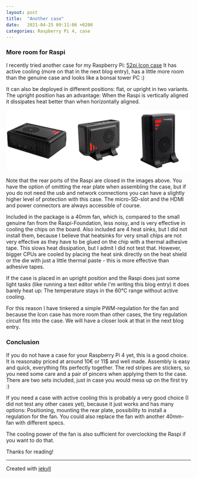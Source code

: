 ```yaml
---
layout: post
title:  "Another case"
date:   2021-04-25 09:11:06 +0200
categories: Raspberry Pi 4, case
---
```

### More room for Raspi

I recently tried another case for my Raspberry Pi: [52pi Icon case][52pi-icon-case]
It has active cooling (more on that in the next blog entry), has a little more room than the genuine case and looks like a bonsai tower PC :)

It can also be deployed in different positions: flat, or upright in two variants. The upright position has an advantage: When the Raspi is vertically aligned it dissipates heat better than when horizontally aligned.

![icon case img](/images/icon_case.jpg)

Note that the rear ports of the Raspi are closed in the images above. You have the option of omitting the rear plate when assembling the case, but if you do not need the usb and network connections you can have a slightly higher level of protection with this case. The micro-SD-slot and the HDMI and power connectors are always accessible of course.

Included in the package is a 40mm fan, which is, compared to the small genuine fan from the Raspi-Foundation, less noisy, and is very effective in cooling the chips on the board. Also included are 4 heat sinks, but I did not install them, because I believe that heatsinks for very small chips are not very effective as they have to be glued on the chip with a thermal adhesive tape. This slows heat dissipation, but I admit I did not test that. However, bigger CPUs are cooled by placing the heat sink directly on the heat shield or the die with just a little thermal paste - this is more effective than adhesive tapes.

If the case is placed in an upright position and the Raspi does just some light tasks (like running a text editor while I'm writing this blog entry) it does barely heat up: The temperature stays in the 60°C range without active cooling. 

For this reason I have tinkered a simple PWM-regulation for the fan and because the Icon case has more room than other cases, the tiny regulation circuit fits into the case. We will have a closer look at that in the next blog entry.

### Conclusion

If you do not have a case for your Raspberry Pi 4 yet, this is a good choice. It is reasonaby priced at around 10€ or 11$ and well made. Assembly is easy and quick, everything fits perfectly together. The red stripes are stickers, so you need some care and a pair of pincers when applying them to the case. There are two sets included, just in case you would mess up on the first try :)

If you need a case with active cooling this is probably a very good choice (I did not test any other cases yet), because it just works and has many options: Positioning, mounting the rear plate, possibility to install a regulation for the fan. You could also replace the fan with another 40mm-fan with different specs.

The cooling power of the fan is also sufficient for overclocking the Raspi if you want to do that.

Thanks for reading!
 
---

Created with [jekyll][jekyll-link]

[jekyll-link]: https://jekyllrb.com/
[52pi-icon-case]: https://wiki.52pi.com/index.php/Icon_Case_For_RPi_4B_SKU:_ZP-0099
